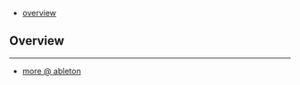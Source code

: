 * [overview](#overview)

## Overview <a name="overview"></a>

---

* [more @ ableton](https://www.ableton.com/en/live/max-for-live/)
